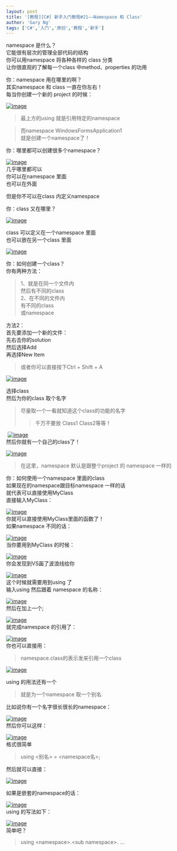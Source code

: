 ```yaml
---
layout: post
title: '[教程][C#] 新手入门教程#21——Namespace 和 Class'
author: 'Gary Ng'
tags: ['C#','入门','原创','教程','新手']
---
```


namespace 是什么？  
 它能很有层次的管理全部代码的结构  
 你可以用namespace 将各种各样的 class 分类  
 让你很直观的了解每一个class 中method、properties 的功用  
  
 你：namespace 用在哪里的啊？  
 其实namespace 和 class 一直在你左右！  
 每当你创建一个新的 project 的时候：  

[![image](http://lh6.ggpht.com/-JWDPLy1KCmc/UpbWxcfeF5I/AAAAAAAAGgs/Io61Yln3QH0/image_thumb.png?imgmax=800 "image")](http://lh3.ggpht.com/-8Jb26Bw9geo/UpbWwr0C0AI/AAAAAAAAGgk/tnpvyOZZgRg/s1600-h/image2.png)  

> 最上方的using 就是引用特定的namespace

> 而namespace WindowsFormsApplication1  
>  就是创建一个namespace了！

你：哪里都可以创建很多个namespace？  

[![image](http://lh5.ggpht.com/-0ly6Gy24aTY/UpbWy00HfWI/AAAAAAAAGg8/sI4VCEVbjZA/image_thumb1.png?imgmax=800 "image")](http://lh6.ggpht.com/-FXWYMgQdsCM/UpbWyHF_p5I/AAAAAAAAGg0/zeycnak75yo/s1600-h/image5.png)  
 几乎哪里都可以  
 你可以在namespace 里面  
 也可以在外面  
  
 但是你不可以在class 内定义namespace  
  
 你：class 又在哪里？  

[![image](http://lh3.ggpht.com/-SV8JoTek1lk/UpbW0rzOBBI/AAAAAAAAGhM/IG5nBTl1_6I/image_thumb2.png?imgmax=800 "image")](http://lh5.ggpht.com/-F7Soy_Wq2Qk/UpbWzthEOBI/AAAAAAAAGhE/-WH7rq1wj7E/s1600-h/image8.png)  
  
 class 可以定义在一个namespace 里面  
 也可以嵌在另一个class 里面  

[![image](http://lh5.ggpht.com/-QpdWXMGeeJ4/UpbW2ON2zbI/AAAAAAAAGhc/KsyiJ1cxkDU/image_thumb3.png?imgmax=800 "image")](http://lh6.ggpht.com/-ZMVEJ4-rqTg/UpbW1bEiRMI/AAAAAAAAGhU/mGtX_TxCO1M/s1600-h/image11.png)  
  
 你：如何创建一个class？  
 你有两种方法：  

> 1、就是在同一个文件内  
>  然后有不同的class  
>  2、在不同的文件内  
>  有不同的class  
>  或namespace

方法2：  
 首先要添加一个新的文件：  
 先右击你的solution  
 然后选择Add  
 再选择New Item  

> 或者你可以直接按下Ctrl + Shift + A

[![image](http://lh4.ggpht.com/-WPfokDvdgmM/UpbW3sjfXMI/AAAAAAAAGhs/e9zgu9z0NbI/image_thumb4.png?imgmax=800 "image")](http://lh4.ggpht.com/-yjjKzu7tcOM/UpbW2-Oeg3I/AAAAAAAAGhk/k-JTN7K-5k8/s1600-h/image14.png)  
  
 选择class  
 然后为你的class 取个名字  

> 尽量取一个一看就知道这个class的功能的名字  
>
> > 千万不要放 Class1 Class2等等！

 [![image](http://lh6.ggpht.com/-4QI-bOxsUwE/UpbW5ptR4gI/AAAAAAAAGh8/9iRQATdAjSg/image_thumb5.png?imgmax=800 "image")](http://lh6.ggpht.com/-II3GswEVpZs/UpbW4heZDbI/AAAAAAAAGh0/KJ5fu-QoP0g/s1600-h/image17.png)  
 然后你就有一个自己的class了！  

[![image](http://lh4.ggpht.com/-sdgXU2NAl-I/UpbW7P7FTxI/AAAAAAAAGiM/fykNBiO9xyk/image_thumb6.png?imgmax=800 "image")](http://lh6.ggpht.com/-v5wo5InMhSE/UpbW6bliMpI/AAAAAAAAGiE/zZ0bDjGuhWo/s1600-h/image20.png)  

> 在这里，namespace 默认是跟整个project 的 namespace 一样的

你：如何使用一个namespace 里面的class  
 如果现在的namespace跟目标namespace 一样的话  
 就代表可以直接使用MyClass  
 直接输入MyClass：  

[![image](http://lh5.ggpht.com/-0SQeKYEUAic/UpbW8z_DxsI/AAAAAAAAGic/3bsw-iD0yl4/image_thumb7.png?imgmax=800 "image")](http://lh6.ggpht.com/-xkwxH7gXPNw/UpbW7yD8p6I/AAAAAAAAGiU/gUaYNv8Pu6A/s1600-h/image23.png)  
 你就可以直接使用MyClass里面的函数了！  
 如果namespace 不同的话：  

[![image](http://lh5.ggpht.com/-dPy5GwC2ZxU/UpbW-Pie_KI/AAAAAAAAGis/v61y4qYOcEk/image_thumb8.png?imgmax=800 "image")](http://lh4.ggpht.com/-RO8pa3iaE50/UpbW9VncPBI/AAAAAAAAGik/2tfEKbT4ccY/s1600-h/image26.png)  
 当你要用到MyClass 的时候：  

[![image](http://lh3.ggpht.com/-j80AUaghw74/UpbXAKfAz2I/AAAAAAAAGi8/ptRx8Qkn8Zc/image_thumb12.png?imgmax=800 "image")](http://lh6.ggpht.com/-AnAFkfX7j2A/UpbW_XTeQbI/AAAAAAAAGi0/yS1jP5_u95Y/s1600-h/image38.png)  
 你会发现到VS画了波浪线给你  

[![image](http://lh6.ggpht.com/-OgO6mbyFrrQ/UpbXBqNJ4PI/AAAAAAAAGjI/c_T1ddEUpZQ/image_thumb13.png?imgmax=800 "image")](http://lh3.ggpht.com/-XFyRCA6dFTA/UpbXAyAxGvI/AAAAAAAAGjE/oCnA8x9LgCg/s1600-h/image41.png)  
 这个时候就需要用到using 了  
 输入using 然后跟着 namespace 的名称：  

[![image](http://lh4.ggpht.com/-nNHxGXSzrjE/UpbXCwcKZBI/AAAAAAAAGjc/1akKXO3lBbA/image_thumb9.png?imgmax=800 "image")](http://lh5.ggpht.com/-rxMDl_TVxSw/UpbXCOaakKI/AAAAAAAAGjU/OeNeR70HvJQ/s1600-h/image29.png)  
 然后在加上一个;  

[![image](http://lh4.ggpht.com/-PaN0xKrkcEc/UpbXEJdV9XI/AAAAAAAAGjs/EkU9YvAR_JM/image_thumb10.png?imgmax=800 "image")](http://lh4.ggpht.com/-LWbx0uHCj9U/UpbXDQbgn1I/AAAAAAAAGjk/_zHgtYdK1sQ/s1600-h/image32.png)  
 就完成namespace 的引用了：  

[![image](http://lh5.ggpht.com/-QrkxMFGQxTw/UpbXFSlRKuI/AAAAAAAAGj4/b9K4r457mJU/image_thumb11.png?imgmax=800 "image")](http://lh3.ggpht.com/-M9XKW7VqqEY/UpbXE3ad6SI/AAAAAAAAGjw/iRycL6Z8g7U/s1600-h/image35.png)  
 你也可以直接用：  

> namespace.class的表示发来引用一个class

[![image](http://lh3.ggpht.com/-BuY9mxVxKgs/UpbXGnMKCAI/AAAAAAAAGkI/AdNYm_uFbyo/image_thumb14.png?imgmax=800 "image")](http://lh4.ggpht.com/-zdBNwk-HcLU/UpbXF77S6rI/AAAAAAAAGkE/42qpw5qDdhM/s1600-h/image44.png)  
  
 using 的用法还有一个  

> 就是为一个namespace 取一个别名

比如说你有一个名字很长很长的namespace：  

[![image](http://lh4.ggpht.com/-EKg3yWvVVSU/UpbXH5SysGI/AAAAAAAAGkc/MJpNuSPdfAU/image_thumb15.png?imgmax=800 "image")](http://lh5.ggpht.com/-CqsJeRoWUIQ/UpbXHAme-rI/AAAAAAAAGkU/3p86paJATyM/s1600-h/image47.png)  
 然后你可以这样：  

[![image](http://lh4.ggpht.com/-PjruqvLv4hw/UpbXJJ6NubI/AAAAAAAAGks/pZPMn5XRijg/image_thumb16.png?imgmax=800 "image")](http://lh4.ggpht.com/-EiS1PtAohl4/UpbXIqDzBuI/AAAAAAAAGkk/de35iypTfQo/s1600-h/image50.png)  
 格式很简单  

> using <别名> = <namespace名>;

然后就可以直接：  

[![image](http://lh3.ggpht.com/-3p_1QSxBUUw/UpbXKjj6cmI/AAAAAAAAGk8/PoyzPCuS5wk/image_thumb17.png?imgmax=800 "image")](http://lh5.ggpht.com/-GaqKO2v40T0/UpbXJxkfzUI/AAAAAAAAGk0/hBEvb-hg5kk/s1600-h/image53.png)  
  
 如果是嵌套的namespace的话：  

[![image](http://lh6.ggpht.com/-5LkMcY18XH4/UpbXMUXu8-I/AAAAAAAAGlI/PJMJZN-NjKo/image_thumb18.png?imgmax=800 "image")](http://lh6.ggpht.com/-uB4XP7v9cdY/UpbXLrTpN7I/AAAAAAAAGlE/94XppJGjeA4/s1600-h/image56.png)  
 using 的写法如下：  

[![image](http://lh6.ggpht.com/-DhCz67cjQME/UpbXNtiJDPI/AAAAAAAAGlc/RBQMJPWf9Xo/image_thumb19.png?imgmax=800 "image")](http://lh6.ggpht.com/-z00xR5JNpLc/UpbXM_m8cHI/AAAAAAAAGlU/D8seEMS3DHE/s1600-h/image59.png)  
 简单吧？  

> using <namespace\>.<sub namespace\>. …
